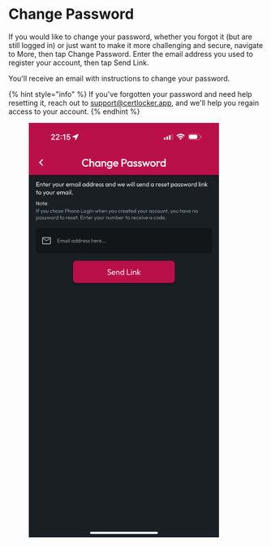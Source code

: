 # Change Password

If you would like to change your password, whether you forgot it (but are still logged in) or just want to make it more challenging and secure, navigate to More, then tap Change Password. Enter the email address you used to register your account, then tap Send Link.

You'll receive an email with instructions to change your password.

{% hint style="info" %}
If you've forgotten your password and need help resetting it, reach out to support@certlocker.app, and we'll help you regain access to your account.
{% endhint %}

<figure><img src="../.gitbook/assets/1.0.0-more-change-password.PNG" alt="" width="375"><figcaption></figcaption></figure>
